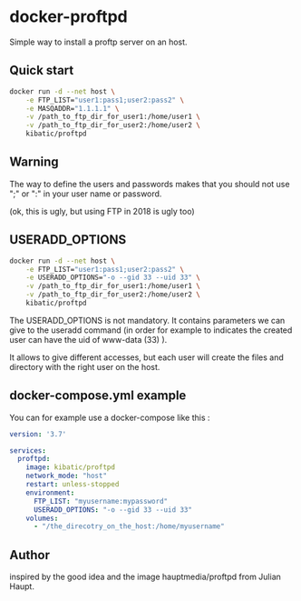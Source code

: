 docker-proftpd
==============

Simple way to install a proftp server on an host.

Quick start
-----------

```bash
docker run -d --net host \
	-e FTP_LIST="user1:pass1;user2:pass2" \
	-e MASQADDR="1.1.1.1" \
	-v /path_to_ftp_dir_for_user1:/home/user1 \
	-v /path_to_ftp_dir_for_user2:/home/user2 \
	kibatic/proftpd
```

Warning
-------

The way to define the users and passwords makes that you should not
use ";" or ":" in your user name or password.

(ok, this is ugly, but using FTP in 2018 is ugly too)

USERADD_OPTIONS
---------------

```bash
docker run -d --net host \
	-e FTP_LIST="user1:pass1;user2:pass2" \
	-e USERADD_OPTIONS="-o --gid 33 --uid 33" \
	-v /path_to_ftp_dir_for_user1:/home/user1 \
	-v /path_to_ftp_dir_for_user2:/home/user2 \
	kibatic/proftpd
```

The USERADD_OPTIONS is not mandatory. It contains parameters we can
give to the useradd command (in order for example to indicates the
created user can have the uid of www-data (33) ).

It allows to give different accesses, but each user will create
the files and directory with the right user on the host.

docker-compose.yml example
--------------------------

You can for example use a docker-compose like this :

```yaml
version: '3.7'

services:
  proftpd:
    image: kibatic/proftpd
    network_mode: "host"
    restart: unless-stopped
    environment:
      FTP_LIST: "myusername:mypassword"
      USERADD_OPTIONS: "-o --gid 33 --uid 33"
    volumes:
      - "/the_direcotry_on_the_host:/home/myusername"
```

Author
------

inspired by the good idea and the image hauptmedia/proftpd
from Julian Haupt.
